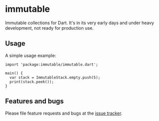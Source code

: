 # immutable

Immutable collections for Dart. It's in its very early days and under heavy development,
not ready for production use.

## Usage

A simple usage example:

    import 'package:immutable/immutable.dart';

    main() {
      var stack = ImmutableStack.empty.push(5);
      print(stack.peek());
    }

## Features and bugs

Please file feature requests and bugs at the [issue tracker][tracker].

[tracker]: https://github.com/kseo/immutable/issues
